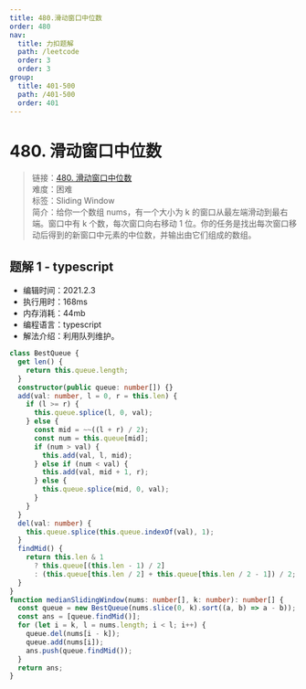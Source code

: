 ```yaml
---
title: 480.滑动窗口中位数
order: 480
nav:
  title: 力扣题解
  path: /leetcode
  order: 3
  order: 3
group:
  title: 401-500
  path: /401-500
  order: 401
---
```


# 480. 滑动窗口中位数

> 链接：[480. 滑动窗口中位数](https://leetcode-cn.com/problems/sliding-window-median/)  
> 难度：困难  
> 标签：Sliding Window  
> 简介：给你一个数组 nums，有一个大小为 k 的窗口从最左端滑动到最右端。窗口中有 k 个数，每次窗口向右移动 1 位。你的任务是找出每次窗口移动后得到的新窗口中元素的中位数，并输出由它们组成的数组。

## 题解 1 - typescript

- 编辑时间：2021.2.3
- 执行用时：168ms
- 内存消耗：44mb
- 编程语言：typescript
- 解法介绍：利用队列维护。

```typescript
class BestQueue {
  get len() {
    return this.queue.length;
  }
  constructor(public queue: number[]) {}
  add(val: number, l = 0, r = this.len) {
    if (l >= r) {
      this.queue.splice(l, 0, val);
    } else {
      const mid = ~~((l + r) / 2);
      const num = this.queue[mid];
      if (num > val) {
        this.add(val, l, mid);
      } else if (num < val) {
        this.add(val, mid + 1, r);
      } else {
        this.queue.splice(mid, 0, val);
      }
    }
  }
  del(val: number) {
    this.queue.splice(this.queue.indexOf(val), 1);
  }
  findMid() {
    return this.len & 1
      ? this.queue[(this.len - 1) / 2]
      : (this.queue[this.len / 2] + this.queue[this.len / 2 - 1]) / 2;
  }
}
function medianSlidingWindow(nums: number[], k: number): number[] {
  const queue = new BestQueue(nums.slice(0, k).sort((a, b) => a - b));
  const ans = [queue.findMid()];
  for (let i = k, l = nums.length; i < l; i++) {
    queue.del(nums[i - k]);
    queue.add(nums[i]);
    ans.push(queue.findMid());
  }
  return ans;
}
```
